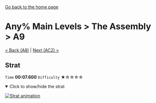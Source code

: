[Go back to the home page](https://github.com/Doublevil/scbspeedrun)

# Any% Main Levels > The Assembly > A9

[< Back (A8)](https://github.com/Doublevil/scbspeedrun/blob/main/levels/any_ml/A/A8.md) | [Next (AC2) >](https://github.com/Doublevil/scbspeedrun/blob/main/levels/any_ml/A/AC2.md)

## Strat

`Time` **00:07.600** `Difficulty` ★☆☆☆☆
<details open>
  <summary>Click to show/hide the strat</summary>

  [![Strat animation](https://github.com/Doublevil/scbspeedrun/blob/main/media/levels/A/A9_Strat.webp)](https://github.com/Doublevil/scbspeedrun/blob/main/media/levels/A/A9_Strat.mp4?raw=true)
</details>
